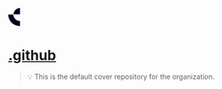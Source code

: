 <img src="https://github.com/crease-tech/.github/blob/main/profile/img/logo.png" width="24px">

# [.github](https://github.com/crease-tech/.github)

> 💡 This is the default cover repository for the organization.
